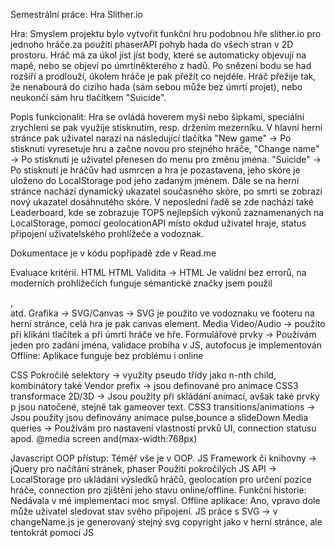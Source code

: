 Semestrální práce: Hra Slither.io

Hra: Smyslem projektu bylo vytvořit funkční hru podobnou hře slither.io pro jednoho hráče.za použití phaserAPI pohyb hada do všech stran v 2D prostoru. 
Hráč má za úkol jíst jíst body, které se automaticky objevují na mapě, nebo se objeví po úmrtíněkterého z hadů. Po snězení bodu se had rozšíří a prodlouží, úkolem hráče je pak přežít co nejdéle.
Hráč přežije tak, že nenabourá do cizího hada (sám sebou může bez úmrtí projet), nebo neukončí sám hru tlačítkem "Suicide".

Popis funkcionalit: Hra se ovládá hoverem myší nebo šipkami, speciální zrychlení se pak využije stisknutím, resp. držením mezerníku. V hlavní herní stránce pak uživatel narazí
na následující tlačítka "New game" -> Po stisknutí vyresetuje hru a začne novou pro stejného hráče, "Change name" -> Po stisknutí je uživatel přenesen do menu pro změnu jména.
"Suicide" -> Po stisknutí je hráčův had usmrcen a hra je pozastavena, jeho skóre je uloženo do LocalStorage pod jeho zadaným jménem.
Dále se na herní stránce nachází dynamický ukazatel současného skóre, po smrti se zobrazí nový ukazatel dosáhnutého skóre.
V neposlední řadě se zde nachází také Leaderboard, kde se zobrazuje TOP5 nejlepších výkonů zaznamenaných na LocalStorage, pomocí geolocationAPI místo okdud uživatel hraje, status připojení uživatelského prohlížeče a vodoznak.

Dokumentace je v kódu popřípadě zde v Read.me

Evaluace kritérií.
HTML
HTML Validita -> HTML Je validní bez errorů, na moderních prohlížečích funguje sémantické značky jsem použil
<main>,<footer> atd.
Grafika -> SVG/Canvas -> SVG je použito ve vodoznaku ve footeru na herní stránce, celá hra je pak canvas element.
Media Video/Audio -> použito při klikáni tlačítek a při úmrtí hráče ve hře.
Formulářové prvky -> Používám jeden pro zadání jména, validace probíha v JS, autofocus je implementován
Offline: Aplikace funguje bez problému i online

CSS
Pokročilé selektory -> využity pseudo třídy jako n-nth child, kombinátory také
Vendor prefix -> jsou definované pro animace
CSS3 transformace 2D/3D -> Jsou použity při skládání animací, avšak také prvky p jsou natočené, stejně tak gameover text.
CSS3 transitions/animations -> Jsou použity jsou definovány animace pulse,bounce a slideDown
Media queries -> Používám pro nastavení vlastností prvků UI, connection statusu apod. @media screen and(max-width:768px)

Javascript
OOP přístup: Téměř vše je v OOP.
JS Framework či knihovny -> jQuery pro načítání stránek, phaser
Použití pokročilých JS API -> LocalStorage pro ukládání výsledků hráčů, geolocation pro určení pozice hráče, connection pro zjištění jeho stavu online/offline.
Funkční historie: Nedávala v mé implementaci moc smysl.
Offline aplikace: Ano, vpravo dole může uživatel sledovat stav svého připojení.
JS práce s SVG -> v changeName.js je generovaný stejný svg copyright jako v herní stránce, ale tentokrát pomocí JS

 
  
